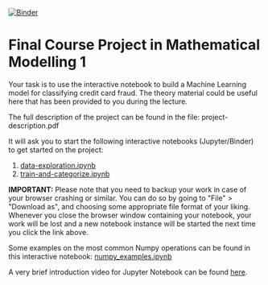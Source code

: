 [![Binder](https://mybinder.org/badge_logo.svg)](https://mybinder.org/v2/gh/kvinell/math-modelling-1-project/blob/master/train-and-categorize.ipynb/master)

# Final Course Project in Mathematical Modelling 1

Your task is to use the interactive notebook to build a Machine Learning model for classifying credit card fraud.
The theory material could be useful here that has been provided to you during the lecture.

The full description of the project can be found in the file:
project-description.pdf

It will ask you to start the following interactive notebooks (Jupyter/Binder) to get started on the project:

1. [data-exploration.ipynb](https://mybinder.org/v2/gh/kvinell/math-modelling-1-project/master?filepath=data-exploration.ipynb)
2. [train-and-categorize.ipynb](https://mybinder.org/v2/gh/kvinell/math-modelling-1-project/master?filepath=train-and-categorize.ipynb)

**IMPORTANT:** Please note that you need to backup your work in case of your browser crashing or similar.
You can do so by going to "File" > "Download as", and choosing some appropriate file format of your liking.
Whenever you close the browser window containing your notebook, your work will be lost and a new notebook instance will be started the next time you click the link above.

Some examples on the most common Numpy operations can be found in this interactive notebook: [numpy_examples.ipynb](https://mybinder.org/v2/gh/kvinell/math-modelling-1-project/master?filepath=numpy_examples.ipynb)

A very brief introduction video for Jupyter Notebook can be found [here](https://www.youtube.com/watch?v=jZ952vChhuI).
